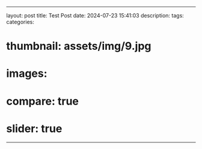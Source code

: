 
---
layout: post
title: Test Post
date: 2024-07-23 15:41:03
description:
tags:
categories:
# thumbnail: assets/img/9.jpg
# images:
#   compare: true
#   slider: true
---
